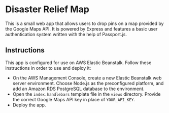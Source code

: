 # Disaster Relief Map

This is a small web app that allows users to drop pins on a map provided by the Google Maps API. It is powered by Express and features a basic user authentication system written with the help of Passport.js.

## Instructions
This app is configured for use on AWS Elastic Beanstalk. Follow these instructions in order to use and deploy it:
* On the AWS Management Console, create a new Elastic Beanstalk web server environment. Choose Node.js as the preconfigured platform, and add an Amazon RDS PostgreSQL database to the environment.
* Open the `index.handlebars` template file in the `views` directory. Provide the correct Google Maps API key in place of `YOUR_API_KEY`.
* Deploy the app.
